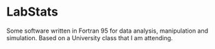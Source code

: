 # LabStats
Some software written in Fortran 95 for data analysis, manipulation and simulation. Based on a University class that I am attending.
